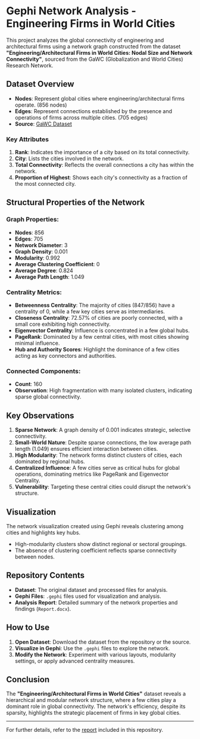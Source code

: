 # Gephi Network Analysis - Engineering Firms in World Cities

This project analyzes the global connectivity of engineering and architectural firms using a network graph constructed from the dataset **"Engineering/Architectural Firms in World Cities: Nodal Size and Network Connectivity"**, sourced from the GaWC (Globalization and World Cities) Research Network.

## Dataset Overview

- **Nodes**: Represent global cities where engineering/architectural firms operate. (856 nodes)
- **Edges**: Represent connections established by the presence and operations of firms across multiple cities. (705 edges)
- **Source**: [GaWC Dataset](https://www.lboro.ac.uk/microsites/geography/gawc/datasets/da14.html)

### Key Attributes
1. **Rank**: Indicates the importance of a city based on its total connectivity.
2. **City**: Lists the cities involved in the network.
3. **Total Connectivity**: Reflects the overall connections a city has within the network.
4. **Proportion of Highest**: Shows each city's connectivity as a fraction of the most connected city.

## Structural Properties of the Network

### Graph Properties:
- **Nodes**: 856  
- **Edges**: 705  
- **Network Diameter**: 3  
- **Graph Density**: 0.001  
- **Modularity**: 0.992  
- **Average Clustering Coefficient**: 0  
- **Average Degree**: 0.824  
- **Average Path Length**: 1.049  

### Centrality Metrics:
- **Betweenness Centrality**: The majority of cities (847/856) have a centrality of 0, while a few key cities serve as intermediaries.
- **Closeness Centrality**: 72.57% of cities are poorly connected, with a small core exhibiting high connectivity.
- **Eigenvector Centrality**: Influence is concentrated in a few global hubs.
- **PageRank**: Dominated by a few central cities, with most cities showing minimal influence.
- **Hub and Authority Scores**: Highlight the dominance of a few cities acting as key connectors and authorities.

### Connected Components:
- **Count**: 160  
- **Observation**: High fragmentation with many isolated clusters, indicating sparse global connectivity.

## Key Observations
1. **Sparse Network**: A graph density of 0.001 indicates strategic, selective connectivity.
2. **Small-World Nature**: Despite sparse connections, the low average path length (1.049) ensures efficient interaction between cities.
3. **High Modularity**: The network forms distinct clusters of cities, each dominated by regional hubs.
4. **Centralized Influence**: A few cities serve as critical hubs for global operations, dominating metrics like PageRank and Eigenvector Centrality.
5. **Vulnerability**: Targeting these central cities could disrupt the network's structure.

## Visualization
The network visualization created using Gephi reveals clustering among cities and highlights key hubs. 
- High-modularity clusters show distinct regional or sectoral groupings.
- The absence of clustering coefficient reflects sparse connectivity between nodes.

## Repository Contents
- **Dataset**: The original dataset and processed files for analysis.
- **Gephi Files**: `.gephi` files used for visualization and analysis.
- **Analysis Report**: Detailed summary of the network properties and findings (`Report.docx`).

## How to Use
1. **Open Dataset**: Download the dataset from the repository or the source.
2. **Visualize in Gephi**: Use the `.gephi` files to explore the network.
3. **Modify the Network**: Experiment with various layouts, modularity settings, or apply advanced centrality measures.

## Conclusion
The **"Engineering/Architectural Firms in World Cities"** dataset reveals a hierarchical and modular network structure, where a few cities play a dominant role in global connectivity. The network's efficiency, despite its sparsity, highlights the strategic placement of firms in key global cities.

---

For further details, refer to the [report](Report.docx) included in this repository.
